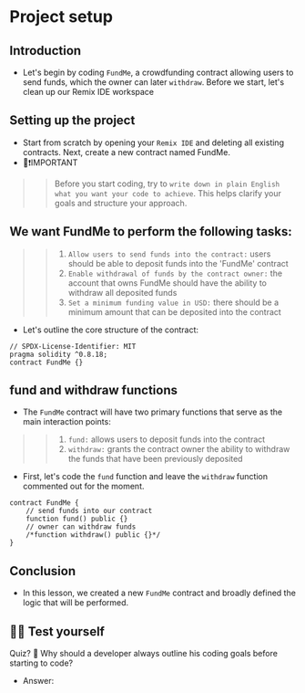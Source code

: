 # Project setup

## Introduction
- Let's begin by coding `FundMe`, a crowdfunding contract allowing users to send funds, which the owner can later `withdraw`. Before we start, let's clean up our Remix IDE workspace

## Setting up the project
- Start from scratch by opening your `Remix IDE` and deleting all existing contracts. Next, create a new contract named FundMe.
- 👀❗IMPORTANT

>> Before you start coding, try to `write down in plain English what you want your code to achieve`. This helps clarify your goals and structure your approach.

## We want FundMe to perform the following tasks:
>> 1. `Allow users to send funds into the contract:` users should be able to deposit funds into the 'FundMe' contract
>> 2. `Enable withdrawal of funds by the contract owner:` the account that owns FundMe should have the ability to withdraw all deposited funds
>> 3. `Set a minimum funding value in USD:` there should be a minimum amount that can be deposited into the contract

- Let's outline the core structure of the contract:
```
// SPDX-License-Identifier: MIT
pragma solidity ^0.8.18;
contract FundMe {}
```

## fund and withdraw functions
- The `FundMe` contract will have two primary functions that serve as the main interaction points:

>> 1. `fund:` allows users to deposit funds into the contract
>> 2. `withdraw:` grants the contract owner the ability to withdraw the funds that have been previously deposited

- First, let's code the `fund` function and leave the `withdraw` function commented out for the moment.
```
contract FundMe {
    // send funds into our contract
    function fund() public {}
    // owner can withdraw funds
    /*function withdraw() public {}*/
}
```

## Conclusion
- In this lesson, we created a new `FundMe` contract and broadly defined the logic that will be performed.

## 🧑‍💻 Test yourself
Quiz? 📕 Why should a developer always outline his coding goals before starting to code?
- Answer:

>> 